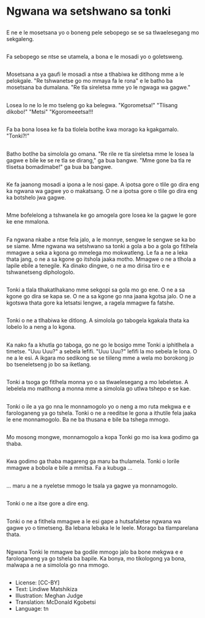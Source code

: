 # Ngwana wa setshwano sa tonki

##
E ne e le mosetsana yo o boneng pele sebopego se se sa tlwaelesegang mo sekgaleng.

##
Fa sebopego se ntse se utamela, a bona e le mosadi yo o goletsweng.

##
Mosetsana a ya gaufi le mosadi a ntse a tlhabiwa ke ditlhong mme a le pelokgale. "Re tshwanetse go mo mmaya fa le rona" e le batho ba mosetsana ba dumalana. "Re tla sireletsa mme yo le ngwaga wa gagwe."

##
Losea lo ne lo le mo tseleng go ka belegwa. "Kgorometsa!" "Tlisang dikobo!" "Metsi" "Kgoromeeetsa!!!

##
Fa ba bona losea ke fa ba tlolela botlhe kwa morago ka kgakgamalo. "Tonki?!"

##
Batho botlhe ba simolola go omana. "Re rile re tla sireletsa mme le losea la gagwe e bile ke se re tla se dirang," ga bua bangwe. "Mme gone ba tla re tlisetsa bomadimabe!" ga bua ba bangwe.

##
Ke fa jaanong mosadi a ipona a le nosi gape. A ipotsa gore o tlile go dira eng ka ngwana wa gagwe yo o makatsang. O ne a ipotsa gore o tlile go dira eng ka botshelo jwa gagwe.

##
Mme bofelelong a tshwanela ke go amogela gore losea ke la gagwe le gore ke ene mmalona.

##
Fa ngwana nkabe a ntse fela jalo, a le monnye, sengwe le sengwe se ka bo se siame. Mme ngwana wa setshwano sa tonki a gola a bo a gola go fitlhela mmagwe a seka a kgona go mmelega mo mokwatleng. Le fa a ne a leka thata jang, o ne a sa kgone go itshola jaaka motho. Mmagwe o ne a tlhola a lapile ebile a tenegile. Ka dinako dingwe, o ne a mo dirisa tiro e e tshwanetseng diphologolo.

##
Tonki a tlala tlhakatlhakano mme sekgopi sa gola mo go ene. O ne a sa kgone go dira se kapa se. O ne a sa kgone go nna jaana kgotsa jalo. O ne a kgotswa thata gore ka letsatsi lengwe, a ragela mmagwe fa fatshe.

##
Tonki o ne a tlhabiwa ke ditlong. A simolola go tabogela kgakala thata ka lobelo lo a neng a lo kgona.

##
Ka nako fa a khutla go taboga, go ne go le bosigo mme Tonki a iphitlhela a timetse. "Uuu Uuu?" a sebela lefifi. "Uuu Uuu?" lefifi la mo sebela le lona. O ne a le esi. A ikgara mo sedikong se se tiileng mme a wela mo borokong jo bo tseneletseng jo bo sa iketlang.

##
Tonki a tsoga go fitlhela monna yo o sa tlwaelesegang a mo lebeletse. A lebelela mo matlhong a monna mme a simolola go utlwa tshepo e se kae.

##
Tonki o ile a ya go nna le monnamogolo yo o neng a mo ruta mekgwa e e farologaneng ya go tshela. Tonki o ne a reeditse le gona a ithutile fela jaaka le ene monnamogolo. Ba ne ba thusana e bile ba tshega mmogo.

##
Mo mosong mongwe, monnamogolo a kopa Tonki go mo isa kwa godimo ga thaba.

##
Kwa godimo ga thaba magareng ga maru ba thulamela. Tonki o lorile mmagwe a bobola e bile a mmitsa. Fa a kubuga ...

##
... maru a ne a nyeletse mmogo le tsala ya gagwe ya monnamogolo.

##
Tonki o ne a itse gore a dire eng.

##
Tonki o ne a fitlhela mmagwe a le esi gape a hutsafaletse ngwana wa gagwe yo o timetseng. Ba lebana lebaka le le leele. Morago ba tlamparelana thata.

##
Ngwana Tonki le mmagwe ba godile mmogo jalo ba bone mekgwa e e farologaneng ya go tshela ba bapile. Ka bonya, mo tikologong ya bona, malwapa a ne a simolola go nna mmogo.

##
* License: [CC-BY]
* Text: Lindiwe Matshikiza
* Illustration: Meghan Judge
* Translation: McDonald Kgobetsi
* Language: tn
